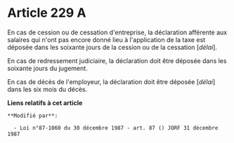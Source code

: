 # Article 229 A

En cas de cession ou de cessation d'entreprise, la déclaration afférente aux salaires qui n'ont pas encore donné lieu à
l'application de la taxe est déposée dans les soixante jours de la cession ou de la cessation [*délai*].

En cas de redressement judiciaire, la déclaration doit être déposée dans les soixante jours du jugement.

En cas de décès de l'employeur, la déclaration doit être déposée [*délai*] dans les six mois du décès.

**Liens relatifs à cet article**

	**Modifié par**:

	  - Loi n°87-1060 du 30 décembre 1987 - art. 87 () JORF 31 décembre 1987

